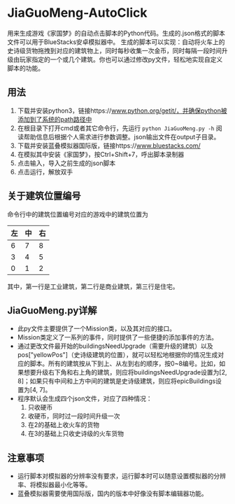 # JiaGuoMeng-AutoClick
用来生成游戏《家国梦》的自动点击脚本的Python代码。生成的.json格式的脚本文件可以用于BlueStacks安卓模拟器中。
生成的脚本可以实现：自动将火车上的史诗级货物拖拽到对应的建筑物上，同时每秒收集一次金币，同时每隔一段时间升级由玩家指定的一个或几个建筑。你也可以通过修改py文件，轻松地实现自定义脚本的功能。
## 用法
1. 下载并安装python3，链接https://www.python.org/getit/，并确保python被添加到了系统的path路径中
2. 在根目录下打开cmd或者其它命令行，先运行
`python JiaGuoMeng.py -h`
阅读帮助信息后根据个人需求进行参数调整。json输出文件在output子目录。
3. 下载并安装蓝叠模拟器国际版，链接https://www.bluestacks.com/
4. 在模拟其中安装《家国梦》，按Ctrl+Shift+7，呼出脚本录制器
5. 点击输入，导入之前生成的json脚本
6. 点击运行，解放双手
## 关于建筑位置编号
命令行中的建筑位置编号对应的游戏中的建筑位置为

|左|中|右|
|---|---|---|
|6|7|8| 
|3|4|5| 
|0|1|2|

其中，第一行是工业建筑，第二行是商业建筑，第三行是住宅。
## JiaGuoMeng.py详解
- 此py文件主要提供了一个Mission类，以及其对应的接口。
- Mission类定义了一系列的事件，同时提供了一些便捷的添加事件的方法。
- 通过更改文件最开始的buildingsNeedUpgrade（需要升级的建筑）以及pos["yellowPos"]（史诗级建筑的位置），就可以轻松地根据你的情况生成对应的脚本。所有的建筑按从下到上、从左到右的顺序，按0~8编号。比如，如果想要升级右下角和右上角的建筑，则应将buildingsNeedUpgrade设置为[2, 8]；如果只有中间和上方中间的建筑是史诗级建筑，则应将epicBuildings设置为[4, 7]。
- 程序默认会生成四个json文件，对应了四种情况：
   1. 只收硬币
   2. 收硬币，同时过一段时间升级一次
   3. 在2的基础上收火车的货物
   4. 在3的基础上只收史诗级的火车货物
## 注意事项
- 运行脚本对模拟器的分辨率没有要求，运行脚本时可以随意设置模拟器的分辨率、将模拟器最小化等等。
- 蓝叠模拟器需要使用国际版，国内的版本中好像没有脚本编辑器功能。

